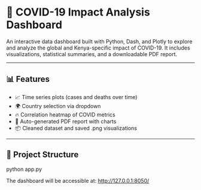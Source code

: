 # 🦠 COVID-19 Impact Analysis Dashboard

An interactive data dashboard built with Python, Dash, and Plotly to explore and analyze the global and Kenya-specific impact of COVID-19. It includes visualizations, statistical summaries, and a downloadable PDF report.

---

## 📊 Features

- 📈 Time series plots (cases and deaths over time)
- 🌍 Country selection via dropdown
- 🔥 Correlation heatmap of COVID metrics
- 📄 Auto-generated PDF report with charts
- 📦 Cleaned dataset and saved .png visualizations

---

## 📁 Project Structure

python app.py

The dashboard will be accessible at:
http://127.0.0.1:8050/